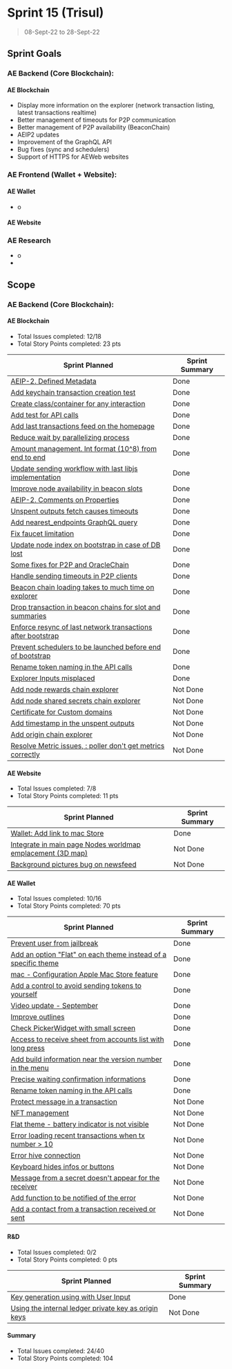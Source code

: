 # Sprint 15 (Trisul)

> 08-Sept-22 to 28-Sept-22

## Sprint Goals

### AE Backend (Core Blockchain):

#### AE Blockchain

- Display more information on the explorer (network transaction listing, latest transactions realtime)
- Better management of timeouts for P2P communication
- Better management of P2P availability (BeaconChain)
- AEIP2 updates
- Improvement of the GraphQL API
- Bug fixes (sync and schedulers)
- Support of HTTPS for AEWeb websites

### AE Frontend (Wallet + Website):

#### AE Wallet

- o

#### AE Website

### AE Research

- o
-

## Scope

### AE Backend (Core Blockchain):

#### AE Blockchain

- Total Issues completed: 12/18
- Total Story Points completed: 23 pts

| Sprint Planned                                                                                         | Sprint Summary |
| ------------------------------------------------------------------------------------------------------ | -------------- |
| [AEIP-2. Defined Metadata](archethic-foundation/aeip#4)                                                | Done           |
| [Add keychain transaction creation test](archethic-foundation/libjs#42)                                | Done           |
| [Create class/container for any interaction](archethic-foundation/libjs#27)                            | Done           |
| [Add test for API calls](archethic-foundation/libjs#80)                                                | Done           |
| [Add last transactions feed on the homepage](archethic-foundation/archethic-node#404)                  | Done           |
| [Reduce wait by parallelizing process](archethic-foundation/aeweb-cli#72)                              | Done           |
| [Amount management. Int format (10^8) from end to end](archethic-foundation/aeweb-cli#75)              | Done           |
| [Update sending workflow with last libjs implementation](archethic-foundation/aeweb-cli#76)            | Done           |
| [Improve node availability in beacon slots](archethic-foundation/archethic-node#569)                   | Done           |
| [AEIP-2. Comments on Properties](archethic-foundation/aeip#9)                                          | Done           |
| [Unspent outputs fetch causes timeouts](archethic-foundation/archethic-node#568)                       | Done           |
| [Add nearest_endpoints GraphQL query](archethic-foundation/archethic-node#572)                         | Done           |
| [Fix faucet limitation](archethic-foundation/archethic-node#571)                                       | Done           |
| [Update node index on bootstrap in case of DB lost](archethic-foundation/archethic-node#567)           | Done           |
| [Some fixes for P2P and OracleChain](archethic-foundation/archethic-node#563)                          | Done           |
| [Handle sending timeouts in P2P clients](archethic-foundation/archethic-node#510)                      | Done           |
| [Beacon chain loading takes to much time on explorer](archethic-foundation/archethic-node#458)         | Done           |
| [Drop transaction in beacon chains for slot and summaries](archethic-foundation/archethic-node#523)    | Done           |
| [Enforce resync of last network transactions after bootstrap](archethic-foundation/archethic-node#508) | Done           |
| [Prevent schedulers to be launched before end of bootstrap](archethic-foundation/archethic-node#543)   | Done           |
| [Rename token naming in the API calls](archethic-foundation/libdart#33)                                | Done           |
| [Explorer Inputs misplaced](archethic-foundation/archethic-node#560)                                   | Done           |
| [Add node rewards chain explorer](archethic-foundation/archethic-node#413)                             | Not Done       |
| [Add node shared secrets chain explorer](archethic-foundation/archethic-node#411)                      | Not Done       |
| [Certificate for Custom domains](archethic-foundation/archethic-node#449)                              | Not Done       |
| [Add timestamp in the unspent outputs](archethic-foundation/archethic-node#564)                        | Not Done       |
| [Add origin chain explorer](archethic-foundation/archethic-node#412)                                   | Not Done       |
| [Resolve Metric issues, : poller don't get metrics correctly](archethic-foundation/archethic-node#455) | Not Done       |

#### AE Website

- Total Issues completed: 7/8
- Total Story Points completed: 11 pts

| Sprint Planned                                                                                           | Sprint Summary |
| -------------------------------------------------------------------------------------------------------- | -------------- |
| [Wallet: Add link to mac Store](archethic-foundation/archethic-website#130)                              | Done           |
| [Integrate in main page Nodes worldmap emplacement (3D map)](archethic-foundation/archethic-website#110) | Not Done       |
| [Background pictures bug on newsfeed](archethic-foundation/archethic-website#122)                        | Not Done       |

#### AE Wallet

- Total Issues completed: 10/16
- Total Story Points completed: 70 pts

| Sprint Planned                                                                                              | Sprint Summary |
| ----------------------------------------------------------------------------------------------------------- | -------------- |
| [Prevent user from jailbreak](archethic-foundation/archethic-wallet#289)                                    | Done           |
| [Add an option "Flat" on each theme instead of a specific theme](archethic-foundation/archethic-wallet#279) | Done           |
| [mac - Configuration Apple Mac Store feature](archethic-foundation/archethic-wallet#281)                    | Done           |
| [Add a control to avoid sending tokens to yourself](archethic-foundation/archethic-wallet#295)              | Done           |
| [Video update - September](archethic-foundation/archethic-wallet#286)                                       | Done           |
| [Improve outlines](archethic-foundation/archethic-wallet#294)                                               | Done           |
| [Check PickerWidget with small screen](archethic-foundation/archethic-wallet#298)                           | Done           |
| [Access to receive sheet from accounts list with long press](archethic-foundation/archethic-wallet#297)     | Done           |
| [Add build information near the version number in the menu](archethic-foundation/archethic-wallet#285)      | Done           |
| [Precise waiting confirmation informations](archethic-foundation/archethic-wallet#282)                      | Done           |
| [Rename token naming in the API calls](archethic-foundation/archethic-wallet#284)                           | Done           |
| [Protect message in a transaction](archethic-foundation/archethic-wallet#266)                               | Not Done       |
| [NFT management](archethic-foundation/archethic-wallet#235)                                                 | Not Done       |
| [Flat theme - battery indicator is not visible](archethic-foundation/archethic-wallet#242)                  | Not Done       |
| [Error loading recent transactions when tx number > 10](archethic-foundation/archethic-wallet#262)          | Not Done       |
| [Error hive connection](archethic-foundation/archethic-wallet#261)                                          | Not Done       |
| [Keyboard hides infos or buttons](archethic-foundation/archethic-wallet#139)                                | Not Done       |
| [Message from a secret doesn't appear for the receiver](archethic-foundation/archethic-wallet#280)          | Not Done       |
| [Add function to be notified of the error](archethic-foundation/archethic-wallet#270)                       | Not Done       |
| [Add a contact from a transaction received or sent](archethic-foundation/archethic-wallet#275)              | Not Done       |

#### R&D

- Total Issues completed: 0/2
- Total Story Points completed: 0 pts

| Sprint Planned                                                                                   | Sprint Summary |
| ------------------------------------------------------------------------------------------------ | -------------- |
| [Key generation using with User Input](archethic-foundation/biometrics#49)                       | Done           |
| [Using the internal ledger private key as origin keys](archethic-foundation/archethic-ledger#36) | Not Done       |

#### Summary

- Total Issues completed: 24/40
- Total Story Points completed: 104
